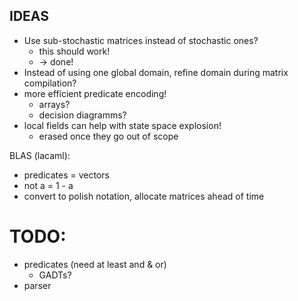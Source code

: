 ## IDEAS

* Use sub-stochastic matrices instead of stochastic ones?
    - this should work!
    - -> done!
* Instead of using one global domain, refine domain during matrix compilation?
* more efficient predicate encoding!
    - arrays?
    - decision diagramms?
* local fields can help with state space explosion!
    - erased once they go out of scope


BLAS (lacaml):
* predicates = vectors
* not a = 1 - a
* convert to polish notation, allocate matrices ahead of time


# TODO:
* predicates (need at least and & or)
    - GADTs?
* parser

